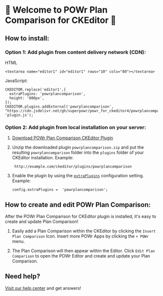 # 🎉 Welcome to POWr Plan Comparison for CKEditor 🎉

## How to install:

### Option 1: Add plugin from content delivery network (CDN):
HTML

    <textarea name="editor1" id="editor1" rows="10" cols="80"></textarea>

JavaScript:

    CKEDITOR.replace('editor1',{
      extraPlugins: 'powrplancomparison',
      height: '800px',
    });
    CKEDITOR.plugins.addExternal('powrplancomparison', "https://cdn.jsdelivr.net/gh/superpowr/powr_for_ckeditor4/powrplancomparison/", 'plugin.js');

### Option 2: Add plugin from local installation on your server:
1.  [Download POWr Plan Comparison CKEditor Plugin](https://cdn.jsdelivr.net/gh/superpowr/powr_for_ckeditor4/powrplancomparison/powrplancomparison.zip)
2. Unzip the downloaded plugin  `powrplancomparison.zip`  and put the resulting `powrplancomparison` folder into the  `plugins`  folder of your CKEditor installation. Example:

	    http://example.com/ckeditor/plugins/powrplancomparison

3.  Enable the plugin by using the  [`extraPlugins`](https://ckeditor.com/docs/ckeditor4/latest/api/CKEDITOR_config.html#cfg-extraPlugins)  configuration setting. Example:

	    config.extraPlugins =  'powrplancomparison';



## How to create and edit POWr Plan Comparison:

After the POWr Plan Comparison for CKEditor plugin is installed, it's easy to create and update Plan Comparison!

1. Easily add a Plan Comparison within the CKEditor by clicking the `Insert Plan Comparison` Icon. Insert more POWr Apps by clicking the `+ POWr` menu.

2. The Plan Comparison will then appear within the Editor. Click `Edit Plan Comparison` to open the POWr Editor and create and update your Plan Comparison.

## Need help?
[Visit our help center](https://www.powr.io/knowledge-base) and get answers!
